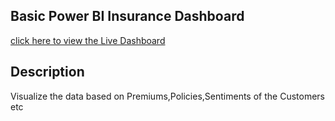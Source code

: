##   Basic Power BI Insurance Dashboard
[click here to view the Live Dashboard](https://app.powerbi.com/view?r=eyJrIjoiNDA0NDQ4MzYtZmRhZi00N2RmLWFmMDMtOThmODVmYjBlYzZkIiwidCI6ImE2ZGJkZGRlLTU3OTgtNGViYS1hNWE4LTc4ODA3ZTgyZDllYiJ9&pageName=ebe9f52cb038060c0bb8)

## Description
Visualize the data based on Premiums,Policies,Sentiments of the Customers etc 

